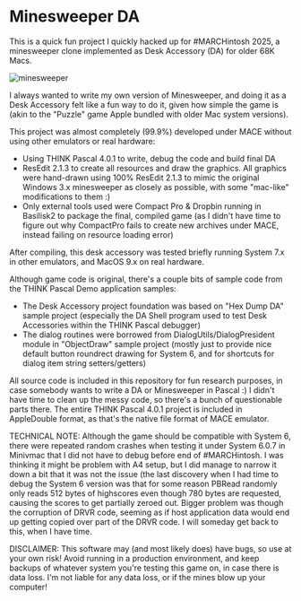 # Minesweeper DA
This is a quick fun project I quickly hacked up for #MARCHintosh 2025, a minesweeper clone implemented as Desk Accessory (DA) for older 68K Macs.

![minesweeper](https://github.com/user-attachments/assets/130b25fb-be0b-4bac-9d47-c7ac9e3a307d)

I always wanted to write my own version of Minesweeper, and doing it as a Desk Accessory felt like a fun way to do it, given how simple the game is (akin to the "Puzzle" game Apple bundled with older Mac system versions).

This project was almost completely (99.9%) developed under MACE without using other emulators or real hardware:
- Using THINK Pascal 4.0.1 to write, debug the code and build final DA
- ResEdit 2.1.3 to create all resources and draw the graphics. All graphics were hand-drawn using 100% ResEdit 2.1.3 to mimic the original Windows 3.x minesweeper as closely as possible, with some "mac-like" modifications to them :)
- Only external tools used were Compact Pro & Dropbin running in Basilisk2 to package the final, compiled game (as I didn't have time to figure out why CompactPro fails to create new archives under MACE, instead failing on resource loading error)

After compiling, this desk accessory was tested briefly running System 7.x in other emulators, and MacOS 9.x on real hardware.

Although game code is original, there's a couple bits of sample code from the THINK Pascal Demo application samples:
- The Desk Accessory project foundation was based on "Hex Dump DA" sample project (especially the DA Shell program used to test Desk Accessories within the THINK Pascal debugger)
- The dialog routines were borrowed from DialogUtils/DialogPresident module in "ObjectDraw" sample project (mostly just to provide nice default button roundrect drawing for System 6, and for shortcuts for dialog item string setters/getters)

All source code is included in this repository for fun research purposes, in case somebody wants to write a DA or Minesweeper in Pascal :) I didn't have time to clean up the messy code, so there's a bunch of questionable parts there. The entire THINK Pascal 4.0.1 project is included in AppleDouble format, as that's the native file format of MACE emulator.

TECHNICAL NOTE: Although the game should be compatible with System 6, there were repeated random crashes when testing it under System 6.0.7 in Minivmac that I did not have to debug before end of #MARCHintosh. I was thinking it might be problem with A4 setup, but I did manage to narrow it down a bit that it was not the issue (the last discovery when I had time to debug the System 6 version was that for some reason PBRead randomly only reads 512 bytes of highscores even though 780 bytes are requested, causing the scores to get partially zeroed out. Bigger problem was though the corruption of DRVR code, seeming as if host application data would end up getting copied over part of the DRVR code. I will someday get back to this, when I have time.

DISCLAIMER: This software may (and most likely does) have bugs, so use at your own risk! Avoid running in a production environment, and keep backups of whatever system you're testing this game on, in case there is data loss. I'm not liable for any data loss, or if the mines blow up your computer!
